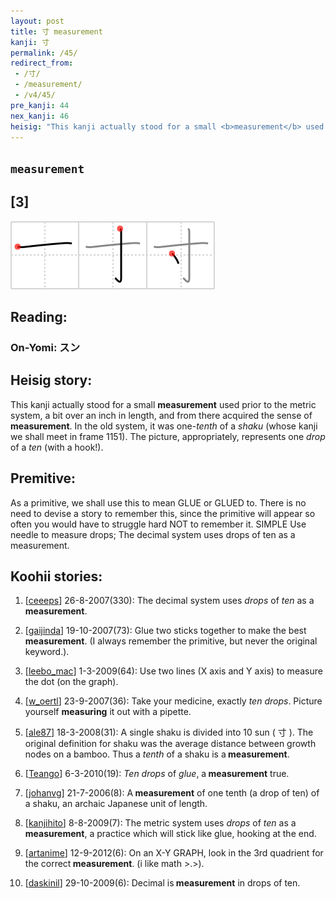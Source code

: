 ```yaml
---
layout: post
title: 寸 measurement
kanji: 寸
permalink: /45/
redirect_from:
 - /寸/
 - /measurement/
 - /v4/45/
pre_kanji: 44
nex_kanji: 46
heisig: "This kanji actually stood for a small <b>measurement</b> used prior to the metric system, a bit over an inch in length, and from there acquired the sense of <b>measurement</b>. In the old system, it was one-<i>tenth</i> of a <i>shaku</i> (whose kanji we shall meet in frame 1151). The picture, appropriately, represents one <i>drop</i> of a <i>ten</i>&nbsp;(with a hook!). As a primitive, we shall use this to mean GLUE or GLUED to. There is no need to devise a story to remember this, since the primitive will appear so often you would have to struggle hard NOT to remember it. SIMPLE Use needle to measure drops; The decimal system uses drops of ten as a measurement."
---
```


## `measurement`

## [3]

<div class="stroke"><img src="../images/E5AFB8.png" /></div>

## Reading:

### On-Yomi: スン

## Heisig story:

This kanji actually stood for a small <b>measurement</b> used prior to the metric system, a bit over an inch in length, and from there acquired the sense of <b>measurement</b>. In the old system, it was one-<i>tenth</i> of a <i>shaku</i> (whose kanji we shall meet in frame 1151). The picture, appropriately, represents one <i>drop</i> of a <i>ten</i>&nbsp;(with a hook!).

## Premitive:

As a primitive, we shall use this to mean GLUE or GLUED to. There is no need to devise a story to remember this, since the primitive will appear so often you would have to struggle hard NOT to remember it. SIMPLE Use needle to measure drops; The decimal system uses drops of ten as a measurement.

## Koohii stories:

1) [<a href="http://kanji.koohii.com/profile/ceeeps">ceeeps</a>] 26-8-2007(330): The decimal system uses <em>drops</em> of <em>ten</em> as a<strong> measurement</strong>.

2) [<a href="http://kanji.koohii.com/profile/gaijinda">gaijinda</a>] 19-10-2007(73): Glue two sticks together to make the best<strong> measurement</strong>. (I always remember the primitive, but never the original keyword.).

3) [<a href="http://kanji.koohii.com/profile/leebo_mac">leebo_mac</a>] 1-3-2009(64): Use two lines (X axis and Y axis) to measure the dot (on the graph).

4) [<a href="http://kanji.koohii.com/profile/w_oertl">w_oertl</a>] 23-9-2007(36): Take your medicine, exactly <em>ten</em> <em>drops</em>. Picture yourself <strong>measuring</strong> it out with a pipette.

5) [<a href="http://kanji.koohii.com/profile/ale87">ale87</a>] 18-3-2008(31): A single shaku is divided into 10 sun ( 寸 ). The original definition for shaku was the average distance between growth nodes on a bamboo. Thus a <em>tenth</em> of a shaku is a<strong> measurement</strong>.

6) [<a href="http://kanji.koohii.com/profile/Teango">Teango</a>] 6-3-2010(19): <em>Ten</em> <em>drops</em> of <em>glue</em>, a<strong> measurement</strong> true.

7) [<a href="http://kanji.koohii.com/profile/johanvg">johanvg</a>] 21-7-2006(8): A<strong> measurement</strong> of one tenth (a drop of ten) of a shaku, an archaic Japanese unit of length.

8) [<a href="http://kanji.koohii.com/profile/kanjihito">kanjihito</a>] 8-8-2009(7): The metric system uses <em>drops</em> of <em>ten</em> as a<strong> measurement</strong>, a practice which will stick like glue, hooking at the end.

9) [<a href="http://kanji.koohii.com/profile/artanime">artanime</a>] 12-9-2012(6): On an X-Y GRAPH, look in the 3rd quadrient for the correct<strong> measurement</strong>. (i like math &gt;.&gt;).

10) [<a href="http://kanji.koohii.com/profile/daskinil">daskinil</a>] 29-10-2009(6): Decimal is<strong> measurement</strong> in drops of ten.
